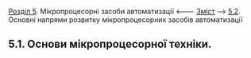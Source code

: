 [Розділ 5](5.md). Мікропроцесорні засоби автоматизації  <--- [Зміст](README.md) --> [5.2](5_2.md). Основні напрями розвитку мікропроцесорних засобів автоматизації

## 5.1. Основи мікропроцесорної техніки.